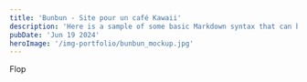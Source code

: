 ```yaml
---
title: 'Bunbun - Site pour un café Kawaii'
description: 'Here is a sample of some basic Markdown syntax that can be used when writing Markdown content in Astro.'
pubDate: 'Jun 19 2024'
heroImage: '/img-portfolio/bunbun_mockup.jpg'
---
```


Flop